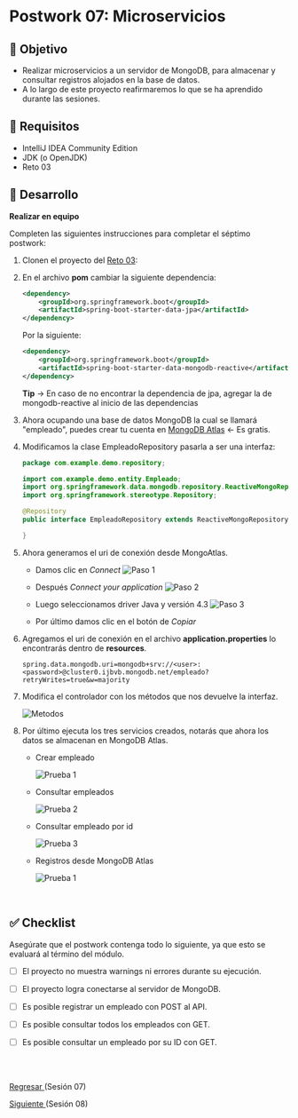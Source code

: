 # Postwork 07: Microservicios

## 🎩 Objetivo

- Realizar microservicios a un servidor de MongoDB, para almacenar y consultar registros alojados en la base de datos.
- A lo largo de este proyecto reafirmaremos lo que se ha aprendido durante las sesiones.

## 🎯 Requisitos 

- IntelliJ IDEA Community Edition
- JDK (o OpenJDK)
- Reto 03

## 🚀 Desarrollo

**Realizar en equipo**

Completen las siguientes instrucciones para completar el séptimo postwork:

1. Clonen el proyecto del [Reto 03](../Reto-03/): 

2. En el archivo **pom** cambiar la siguiente dependencia:

    ```xml
    <dependency>
        <groupId>org.springframework.boot</groupId>
        <artifactId>spring-boot-starter-data-jpa</artifactId>
    </dependency>
    ```

    Por la siguiente:

    ```xml
    <dependency>
        <groupId>org.springframework.boot</groupId>
        <artifactId>spring-boot-starter-data-mongodb-reactive</artifactId>
    </dependency>
    ```

    **Tip** -> En caso de no encontrar la dependencia de jpa, agregar la de mongodb-reactive al inicio de las dependencias

3. Ahora ocupando una base de datos MongoDB la cual se llamará "empleado", puedes crear tu cuenta en [MongoDB Atlas](https://www.mongodb.com/atlas/database) <- Es gratis.

4. Modificamos la clase EmpleadoRepository pasarla a ser una interfaz:

    ```java
    package com.example.demo.repository;

    import com.example.demo.entity.Empleado;
    import org.springframework.data.mongodb.repository.ReactiveMongoRepository;
    import org.springframework.stereotype.Repository;

    @Repository
    public interface EmpleadoRepository extends ReactiveMongoRepository<Empleado, String>{

    }
    ```

5. Ahora generamos el uri de conexión desde MongoAtlas.

    - Damos clic en *Connect*
    ![Paso 1](./img/img_06.png)

    - Después *Connect your application*
    ![Paso 2](./img/img_07.png)

    - Luego seleccionamos driver Java y versión 4.3
    ![Paso 3](./img/img_08.png)

    - Por último damos clic en el botón de *Copiar*

6. Agregamos el uri de conexión en el archivo **application.properties** lo encontrarás dentro de **resources**.

    ```properties
    spring.data.mongodb.uri=mongodb+srv://<user>:<password>@cluster0.ijbvb.mongodb.net/empleado?retryWrites=true&w=majority
    ```

7. Modifica el controlador con los métodos que nos devuelve la interfaz.

    ![Metodos](img/img_01.png)

8. Por último ejecuta los tres servicios creados, notarás que ahora los datos se almacenan en MongoDB Atlas.

    - Crear empleado

        ![Prueba 1](img/img_02.png)

    - Consultar empleados
    
        ![Prueba 2](img/img_03.png)

    - Consultar empleado por id
    
        ![Prueba 3](img/img_04.png)

    - Registros desde MongoDB Atlas

        ![Prueba 1](img/img_05.png)

<br/>

## ✅ Checklist 

Asegúrate que el postwork contenga todo lo siguiente, ya que esto se evaluará al término del módulo.

- [ ] El proyecto no muestra warnings ni errores durante su ejecución.

- [ ] El proyecto logra conectarse al servidor de MongoDB.

- [ ] Es posible registrar un empleado con POST al API.

- [ ] Es posible consultar todos los empleados con GET.

- [ ] Es posible consultar un empleado por su ID con GET.


<br/>
<br/>

[Regresar ](../Readme.md)(Sesión 07)

[Siguiente ](../../Sesion-08/Readme.md)(Sesión 08)